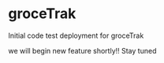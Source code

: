 # groceTrak
Initial code test deployment for groceTrak

we will begin new feature shortly!! Stay tuned
